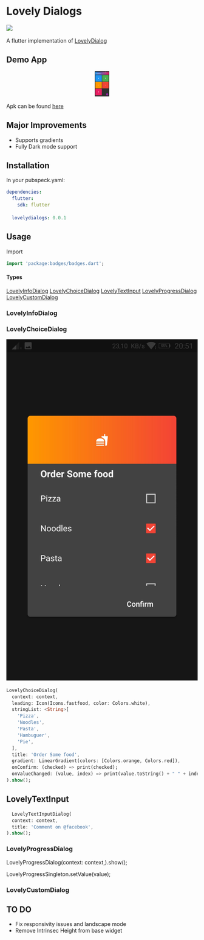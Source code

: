 # Lovely Dialogs
![](https://img.shields.io/pub/v/lovely_dialogs?style=flat-square)

A flutter implementation of [LovelyDialog](https://github.com/yarolegovich/LovelyDialog)

## Demo App

<p align="center">
  <img src="https://github.com/VictorHerbert/LovelyDialogs/raw/master/Images/app.jpeg"  style="border: 1px solid #000; max-width:64px; max-height:64px;"/>
</p>

Apk can be found [here](https://github.com/VictorHerbert/LovelyDialogs/tree/master/example)

## Major Improvements

* Supports gradients
* Fully Dark mode support

## Installation

In your pubspeck.yaml:

``` yaml
dependencies:
  flutter:
    sdk: flutter

  lovelydialogs: 0.0.1
```

## Usage

Import 

``` dart
import 'package:badges/badges.dart';
```

#### Types

[LovelyInfoDialog](https://github.com/VictorHerbert/LovelyDialogs#LovelyInfoDialog)
[LovelyChoiceDialog](https://github.com/VictorHerbert/LovelyDialogs#LovelyChoiceDialog)
[LovelyTextInput](https://github.com/VictorHerbert/LovelyDialogs#LovelyTextInput)
[LovelyProgressDialog](https://github.com/VictorHerbert/LovelyDialogs#LovelyProgressDialog)
[LovelyCustomDialog](https://github.com/VictorHerbert/LovelyDialogs#LovelyCustomDialog)

### LovelyInfoDialog


### LovelyChoiceDialog

<p align="center">
  <img src="https://github.com/VictorHerbert/LovelyDialogs/raw/master/Images/choice_dark.jpeg" max-height="64px;"/>
</p>

``` dart
LovelyChoiceDialog(
  context: context,
  leading: Icon(Icons.fastfood, color: Colors.white),
  stringList: <String>[
    'Pizza',
    'Noodles',
    'Pasta',
    'Hambuguer',
    'Pie',
  ],
  title: 'Order Some food',
  gradient: LinearGradient(colors: [Colors.orange, Colors.red]),
  onConfirm: (checked) => print(checked);
  onValueChanged: (value, index) => print(value.toString() + " " + index.toString()),
).show();
```
## LovelyTextInput

``` dart
  LovelyTextInputDialog(
  context: context,
  title: 'Comment on @facebook',
).show();
```

### LovelyProgressDialog

LovelyProgressDialog(context: context,).show();

LovelyProgressSingleton.setValue(value);

### LovelyCustomDialog

## TO DO

* Fix responsivity issues and landscape mode
* Remove Intrinsec Height from base widget
